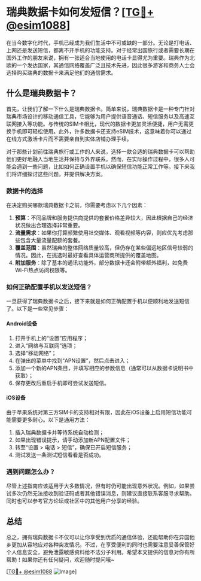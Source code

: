 # 瑞典数据卡如何发短信？[[TG💪+ @esim1088](https://t.me/s/esim1088)]

在当今数字化时代，手机已经成为我们生活中不可或缺的一部分。无论是打电话、上网还是发送短信，都离不开手机的功能支持。对于经常出国旅行或者需要长期在国外工作的朋友来说，拥有一张适合当地使用的电话卡显得尤为重要。瑞典作为北欧的一个发达国家，其通信网络覆盖广泛且技术先进，因此很多游客和商务人士会选择购买瑞典的数据卡来满足他们的通信需求。

## 什么是瑞典数据卡？

首先，让我们了解一下什么是瑞典数据卡。简单来说，瑞典数据卡是一种专门针对瑞典市场设计的移动通信工具，它能够为用户提供语音通话、短信服务以及高速互联网接入等功能。与传统的SIM卡相比，现代的数据卡更加灵活便捷，用户无需更换手机即可轻松使用。此外，许多数据卡还支持eSIM技术，这意味着你可以通过在线方式激活卡片而不需要亲自到实体店铺办理手续。

对于那些计划前往瑞典旅行或工作的人来说，选择一款合适的瑞典数据卡可以帮助他们更好地融入当地生活并保持与外界联系。然而，在实际操作过程中，很多人可能会遇到一些问题，比如如何正确设置手机以确保短信功能正常工作等。接下来我们将详细探讨这些问题，并提供解决方案。

### 数据卡的选择

在决定购买哪款瑞典数据卡之前，你需要考虑以下几个因素：
1. **预算**：不同品牌和服务提供商提供的套餐价格差异较大，因此根据自己的经济状况做出合理选择非常重要。
2. **流量需求**：如果你打算频繁使用社交媒体、观看视频等内容，则应优先考虑那些包含大量流量配额的套餐。
3. **覆盖范围**：虽然瑞典的整体网络质量较高，但仍存在某些偏远地区信号较弱的情况。因此，在挑选时最好查看具体运营商所提供的覆盖地图。
4. **附加服务**：除了基本的通讯功能外，部分数据卡还会附带额外福利，如免费Wi-Fi热点访问权限等。

### 如何正确配置手机以发送短信？

一旦获得了瑞典数据卡之后，接下来就是如何正确配置手机以便顺利地发送短信了。以下是一些常见步骤：

#### Android设备
1. 打开手机上的“设置”应用程序；
2. 进入“网络与互联网”选项；
3. 选择“移动网络”；
4. 在弹出的菜单中找到“APN设置”，然后点击进入；
5. 添加一个新的APN条目，并填写相应的参数信息（通常可以从数据卡说明书中获取）；
6. 保存更改后重启手机即可尝试发送短信。

#### iOS设备
由于苹果系统对第三方SIM卡的支持相对有限，因此在iOS设备上启用短信功能可能需要更多耐心。以下是通用方法：
1. 插入瑞典数据卡并等待系统自动检测；
2. 如果出现错误提示，请手动添加新APN配置文件；
3. 转至“设置 > 电话 > 短信”，确保已开启短信服务；
4. 测试发送一条测试短信看看是否成功。

### 遇到问题怎么办？

尽管上述指南应该适用于大多数情况，但有时仍可能出现意外状况。例如，如果尝试多次仍然无法接收到验证码或者其他错误消息，则建议直接联系客服寻求帮助。同时也可以参考官方论坛或社区中的其他用户分享的经验。

## 总结

总之，拥有瑞典数据卡不仅可以让你享受到优质的通信体验，还能帮助你在异国他乡更加从容地应对各种突发情况。不过，在享受便利的同时也需要注意妥善保管好个人信息安全，避免泄露敏感资料给不法分子利用。希望本文提供的信息对你有所帮助！如果你还有任何疑问，欢迎随时提问哦~

[[TG💪+ @esim1088](https://t.me/s/esim1088) ![Image](https://i.postimg.cc/4NQfJmqS/Snipaste-2025-05-13-00-14-12.png)]